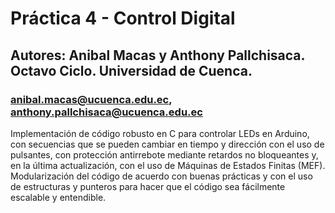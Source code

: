 # Práctica 4 - Control Digital
## Autores: Anibal Macas y Anthony Pallchisaca. Octavo Ciclo. Universidad de Cuenca.
### anibal.macas@ucuenca.edu.ec, anthony.pallchisaca@ucuenca.edu.ec

Implementación de código robusto en C para controlar LEDs en Arduino, con secuencias que se pueden cambiar en tiempo y dirección con el uso de pulsantes, con protección antirrebote mediante retardos no bloqueantes y, en la última actualización, con el uso de Máquinas de Estados Finitas (MEF). Modularización del código de acuerdo con buenas prácticas y con el uso de estructuras y punteros para hacer que el código sea fácilmente escalable y entendible.
